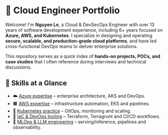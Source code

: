 # 🚀 Cloud Engineer Portfolio

Welcome! I'm **Nguyen Le**, a Cloud & DevSecOps Engineer with over 13 years of software development experience, including 6+ years focused on **Azure, AWS, and Kubernetes**. I specialize in designing and operating **secure, scalable, and production-grade cloud platforms**, and have led cross-functional DevOps teams to deliver enterprise solutions.  

This repository serves as a quick index of **hands-on projects, POCs, and case studies** that I often reference during interviews and technical discussions.  

## 🌟 Skills at a Glance

- ☁️ [Azure expertise](azure.md) – enterprise architecture, AKS and DevOps.
- 🟧 [AWS expertise](aws.md) – infrastructure automation, EKS and pipelines.
- 🐳 [Kubernetes practice](kubernetes.md) – GitOps, monitoring and scaling.
- 🔧 [IaC & DevOps tooling](devops.md) – Terraform, Terragrunt and CI/CD workflows.
- 🤖 [MLOps & LLM engineering](mlops.md) – serving/inference, pipelines and observability.
